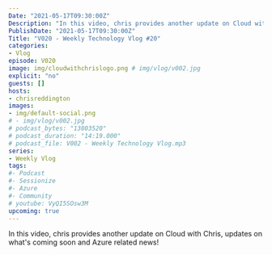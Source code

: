 ```yaml
---
Date: "2021-05-17T09:30:00Z"
Description: "In this video, chris provides another update on Cloud with Chris, updates on what's coming soon and Azure related news!"
PublishDate: "2021-05-17T09:30:00Z"
Title: "V020 - Weekly Technology Vlog #20"
categories:
- Vlog
episode: V020
image: img/cloudwithchrislogo.png # img/vlog/v002.jpg
explicit: "no"
guests: []
hosts:
- chrisreddington
images:
- img/default-social.png
# - img/vlog/v002.jpg
# podcast_bytes: "13803520"
# podcast_duration: "14:19.000"
# podcast_file: V002 - Weekly Technology Vlog.mp3
series:
- Weekly Vlog
tags:
#- Podcast
#- Sessionize
#- Azure
#- Community
# youtube: VyQI5SOsw3M
upcoming: true
---
```

In this video, chris provides another update on Cloud with Chris, updates on what's coming soon and Azure related news!